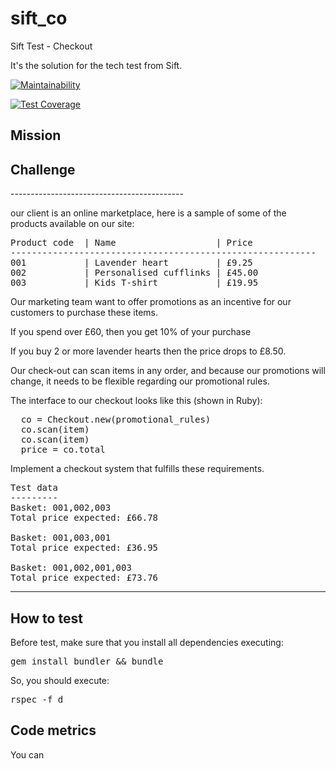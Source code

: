 # sift_co
Sift Test - Checkout

It's the solution for the tech test from Sift.

[![Maintainability](https://api.codeclimate.com/v1/badges/657f864b6289bd46899c/maintainability)](https://codeclimate.com/github/agranado2k/sift_co/maintainability)

[![Test Coverage](https://api.codeclimate.com/v1/badges/657f864b6289bd46899c/test_coverage)](https://codeclimate.com/github/agranado2k/sift_co/test_coverage)

## Mission

## Challenge

<div>
-------------------------------------------
<p>our client is an online marketplace, here is a sample of some of the products available on our site:</p>

<pre>
Product code  | Name                   | Price
----------------------------------------------------------
001           | Lavender heart         | £9.25
002           | Personalised cufflinks | £45.00
003           | Kids T-shirt           | £19.95
</pre>

<p>Our marketing team want to offer promotions as an incentive for our customers to purchase these items.</p>

<p>If you spend over £60, then you get 10% of your purchase<p>
<p>If you buy 2 or more lavender hearts then the price drops to £8.50.</p>

<p>Our check-out can scan items in any order, and because our promotions will change, it needs to be flexible regarding our promotional rules.</p>

<p>The interface to our checkout looks like this (shown in Ruby):</p>

<pre>
  co = Checkout.new(promotional_rules)
  co.scan(item)
  co.scan(item)
  price = co.total
</pre>

<p>Implement a checkout system that fulfills these requirements.</p>

<pre>
Test data
---------
Basket: 001,002,003
Total price expected: £66.78

Basket: 001,003,001
Total price expected: £36.95

Basket: 001,002,001,003
Total price expected: £73.76
</pre>
--------------------------------------------
</div>


## How to test
Before test, make sure that you install all dependencies executing:
<pre>
gem install bundler && bundle
</pre>

So, you should execute:
<pre>
rspec -f d
</pre>

## Code metrics

You can
